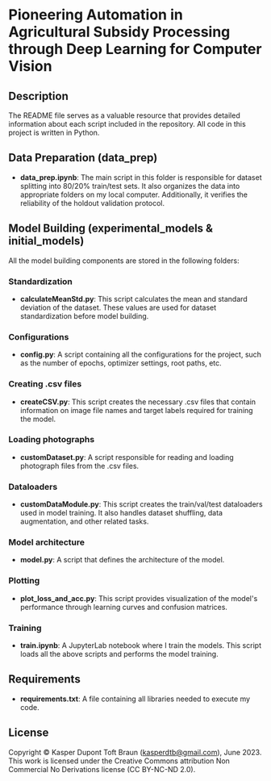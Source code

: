 # Pioneering Automation in Agricultural Subsidy Processing through Deep Learning for Computer Vision

## Description

The README file serves as a valuable resource that provides detailed information about each script included in the repository. All code in this project is written in Python.

## Data Preparation (data_prep)

- **data_prep.ipynb**: The main script in this folder is responsible for dataset splitting into 80/20% train/test sets. It also organizes the data into appropriate folders on my local computer. Additionally, it verifies the reliability of the holdout validation protocol.

## Model Building (experimental_models & initial_models)

All the model building components are stored in the following folders:

### Standardization

- **calculateMeanStd.py**: This script calculates the mean and standard deviation of the dataset. These values are used for dataset standardization before model building.

### Configurations

- **config.py**: A script containing all the configurations for the project, such as the number of epochs, optimizer settings, root paths, etc.

### Creating .csv files

- **createCSV.py**: This script creates the necessary .csv files that contain information on image file names and target labels required for training the model.

### Loading photographs

- **customDataset.py**: A script responsible for reading and loading photograph files from the .csv files.

### Dataloaders

- **customDataModule.py**: This script creates the train/val/test dataloaders used in model training. It also handles dataset shuffling, data augmentation, and other related tasks.

### Model architecture

- **model.py**: A script that defines the architecture of the model.

### Plotting

- **plot_loss_and_acc.py**: This script provides visualization of the model's performance through learning curves and confusion matrices.

### Training

- **train.ipynb**: A JupyterLab notebook where I train the models. This script loads all the above scripts and performs the model training.

## Requirements

- **requirements.txt**: A file containing all libraries needed to execute my code.

## License

Copyright © Kasper Dupont Toft Braun (kasperdtb@gmail.com), June
2023. This work is licensed under the Creative Commons attribution Non
Commercial No Derivations license (CC BY-NC-ND 2.0).
